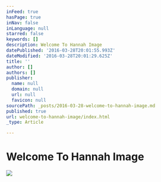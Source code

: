 ```yaml
---
inFeed: true
hasPage: true
inNav: false
inLanguage: null
starred: false
keywords: []
description: Welcome To Hannah Image
datePublished: '2016-03-28T20:01:55.993Z'
dateModified: '2016-03-28T20:01:29.625Z'
title: ''
author: []
authors: []
publisher:
  name: null
  domain: null
  url: null
  favicon: null
sourcePath: _posts/2016-03-28-welcome-to-hannah-image.md
published: true
url: welcome-to-hannah-image/index.html
_type: Article

---
```

# Welcome To Hannah Image
![](https://the-grid-user-content.s3-us-west-2.amazonaws.com/71615c9a-ff3e-4b83-be2d-d32b879efdd3.jpg)